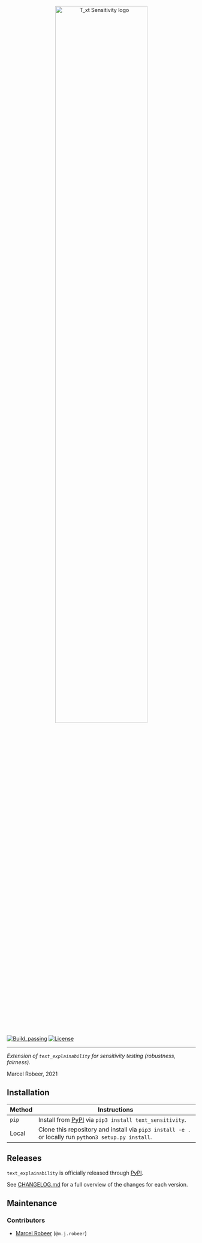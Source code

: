 <p align="center">
  <img src="https://i.ibb.co/2nzcC1P/Text-Logo-Logo-large-sensitivity.png" alt="T_xt Sensitivity logo" width="70%">
</p>

[![Build_passing](https://img.shields.io/badge/build-passing-brightgreen)](https://git.science.uu.nl/m.j.robeer/text_sensitivity/-/pipelines)
[![License](https://img.shields.io/pypi/l/text_explainability)](https://www.gnu.org/licenses/lgpl-3.0.en.html)

---

_Extension of `text_explainability` for sensitivity testing (robustness, fairness)._

Marcel Robeer, 2021

## Installation
| Method | Instructions |
|--------|--------------|
| `pip` | Install from [PyPI](https://pypi.org/project/text-sensitivity/) via `pip3 install text_sensitivity`. |
| Local | Clone this repository and install via `pip3 install -e .` or locally run `python3 setup.py install`.

## Releases
`text_explainability` is officially released through [PyPI](https://pypi.org/project/text-sensitivity/).

See [CHANGELOG.md](CHANGELOG.md) for a full overview of the changes for each version.

## Maintenance
### Contributors
- [Marcel Robeer](https://www.uu.nl/staff/MJRobeer) (`@m.j.robeer`)
